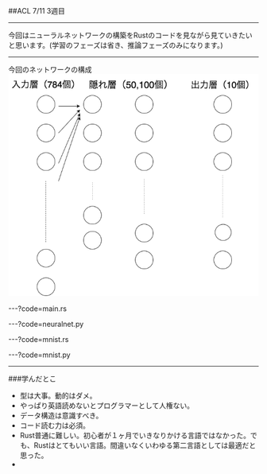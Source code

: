 ##ACL 7/11 3週目

---

今回はニューラルネットワークの構築をRustのコードを見ながら見ていきたいと思います。(学習のフェーズは省き、推論フェーズのみになります。)

---

今回のネットワークの構成
![neuralnet](/ACLnn.png)

---?code=main.rs

---?code=neuralnet.py

---?code=mnist.rs

---?code=mnist.py

---
###学んだとこ
 - 型は大事。動的はダメ。
 - やっぱり英語読めないとプログラマーとして人権ない。
 - データ構造は意識すべき。
 - コード読む力は必須。
 - Rust普通に難しい。初心者が１ヶ月でいきなりかける言語ではなかった。でも、Rustはとてもいい言語。間違いなくいわゆる第二言語としては最適だと思った。
 - 
